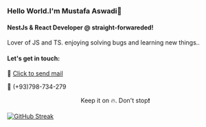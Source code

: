 ### Hello World.I'm Mustafa Aswadi👋

#### NestJs & React Developer @ straight-forwareded!
Lover of JS and TS. enjoying solving bugs and learning new things..<PR />   

#### Let's get in touch:
<p> 📧 <a href="mailto:aswadimustafa16@gmail.com">Click to send mail</a></p>
<p> 📱 (+93)798-734-279 </p> 
<p align="center"> Keep it on 🔥. Don't stop❗ </p>

[![GitHub Streak](https://github-readme-streak-stats.herokuapp.com/?user=MustafaAswadi&theme=cobalt)](https://git.io/streak-stats)

